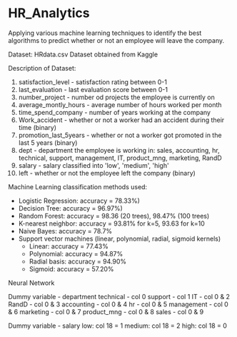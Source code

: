 # HR_Analytics
Applying various machine learning techniques to identify the best algorithms to predict whether or not an employee will leave the company.

Dataset: HRdata.csv
Dataset obtained from Kaggle

Description of Dataset:

1. satisfaction_level - satisfaction rating between 0-1
2. last_evaluation - last evaluation score between 0-1
3. number_project - number od projects the employee is currently on
4. average_montly_hours - average number of hours worked per month
5. time_spend_company - number of years working at the company
6. Work_accident - whether or not a worker had an accident during their time (binary)
7. promotion_last_5years - whether or not a worker got promoted in the last 5 years (binary)
8. dept - department the employee is working in: sales, accounting, hr, technical, support, management, IT, product_mng, marketing, RandD
9. salary - salary classified into 'low', 'medium', 'high'
10. left - whether or not the employee left the company (binary)

Machine Learning classification methods used:
- Logistic Regression: accuracy = 78.33%)
- Decision Tree: accuracy = 96.97%)
- Random Forest: accuracy = 98.36 (20 trees), 98.47% (100 trees)
- K-nearest neighbor: accuracy = 93.81% for k=5, 93.63 for k=10
- Naive Bayes: accuracy = 78.7%
- Support vector machines (linear, polynomial, radial, sigmoid kernels)
  - Linear: accuracy = 77.43%
  - Polynomial: accuracy = 94.87%
  - Radial basis: accuracy = 94.90%
  - Sigmoid: accuracy = 57.20%

Neural Network

Dummy variable - department
technical - col 0
support - col 1
IT - col 0 & 2
RandD - col 0 & 3
accounting - col 0 & 4
hr - col 0 & 5
management - col 0 & 6
marketing - col 0 & 7
product_mng - col 0 & 8
sales - col 0 & 9

Dummy variable - salary
low: col 18 = 1
medium: col 18 = 2
high: col 18 = 0
